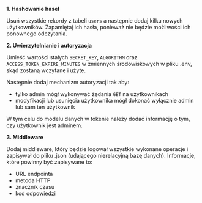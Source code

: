 **1. Hashowanie haseł**

Usuń wszystkie rekordy z tabeli `users` a następnie dodaj kilku nowych użytkowników. Zapamiętaj ich hasła, ponieważ nie będzie możliwości ich ponownego odczytania.


**2. Uwierzytelnianie i autoryzacja**

Umieść wartości stałych `SECRET_KEY`, `ALGORITHM` oraz `ACCESS_TOKEN_EXPIRE_MINUTES` w zmiennych środowiskowych w pliku .env, skąd zostaną wczytane i użyte.

Następnie dodaj mechanizm autoryzacji tak aby:
- tylko admin mógł wykonywać żądania `GET` na użytkownikach
- modyfikacji lub usunięcia użytkownika mógł dokonać wyłącznie admin lub sam ten użytkownik

W tym celu do modelu danych w tokenie należy dodać informację o tym, czy użytkownik jest adminem.


**3. Middleware**

Dodaj middleware, który będzie logował wszystkie wykonane operacje i zapisywał do pliku .json (udającego nierelacyjną bazę danych). Informacje, które powinny być zapisywane to:
- URL endpointa
- metoda HTTP
- znacznik czasu
- kod odpowiedzi
